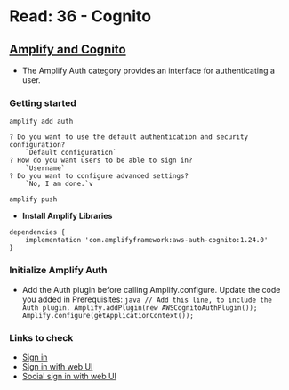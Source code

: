 # Read: 36 - Cognito

## [Amplify and Cognito](https://docs.amplify.aws/lib/auth/getting-started/)

- The Amplify Auth category provides an interface for authenticating a user.

### Getting started

`amplify add auth`

```
? Do you want to use the default authentication and security configuration?
    `Default configuration`
? How do you want users to be able to sign in?
    `Username`
? Do you want to configure advanced settings?
    `No, I am done.`v
```

`amplify push`

- **Install Amplify Libraries**

```
dependencies {
    implementation 'com.amplifyframework:aws-auth-cognito:1.24.0'
}
```

### Initialize Amplify Auth

- Add the Auth plugin before calling Amplify.configure. Update the code you added in Prerequisites:
```java // Add this line, to include the Auth plugin. Amplify.addPlugin(new AWSCognitoAuthPlugin()); Amplify.configure(getApplicationContext());```

### Links to check

- [Sign in](https://docs.amplify.aws/lib/auth/signin/q/platform/android/#multi-factor-authentication)
- [Sign in with web UI](https://docs.amplify.aws/lib/auth/signin_web_ui/q/platform/android)
- [Social sign in with web UI](https://docs.amplify.aws/lib/auth/social_signin_web_ui/q/platform/android/)
